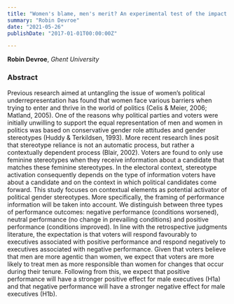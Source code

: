 ```yaml
---
title: "Women's blame, men's merit? An experimental test of the impact of performance information on the prevalence of political gender stereotypes in Flanders (Belgium)"
summary: "Robin Devroe"
date: "2021-05-26"
publishDate: "2017-01-01T00:00:00Z"

---
```


**Robin Devroe**, *Ghent University*

### Abstract

Previous research aimed at untangling the issue of women’s political underrepresentation has found that women face various barriers when trying to enter and thrive in the world of politics (Celis & Meier, 2006; Matland, 2005). One of the reasons why political parties and voters were initially unwilling to support the equal representation of men and women in politics was based on conservative gender role attitudes and gender stereotypes (Huddy & Terkildsen, 1993). More recent research lines posit that stereotype reliance is not an automatic process, but rather a contextually dependent process (Blair, 2002). Voters are found to only use feminine stereotypes when they receive information about a candidate that matches these feminine stereotypes. 
In the electoral context, stereotype activation consequently depends on the type of information voters have about a candidate and on the context in which political candidates come forward. This study focuses on contextual elements as potential activator of political gender stereotypes. More specifically, the framing of performance information will be taken into account. We distinguish between three types of performance outcomes: negative performance (conditions worsened), neutral performance (no change in prevailing conditions) and positive performance (conditions improved). In line with the retrospective judgments literature, the expectation is that voters will respond favourably to executives associated with positive performance and respond negatively to executives associated with negative performance. Given that voters believe that men are more agentic than women, we expect that voters are more likely to treat men as more responsible than women for changes that occur during their tenure. Following from this, we expect that positive performance will have a stronger positive effect for male executives (H1a) and that negative performance will have a stronger negative effect for male executives (H1b). 
